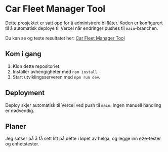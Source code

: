 # Car Fleet Manager Tool

Dette prosjektet er satt opp for å administrere bilflåter. Koden er konfigurert til å automatisk deploye til Vercel når endringer pushes til `main`-branchen.

Du kan se og teste resultatet her: [Car Fleet Manager Tool](https://car-fleet-manager-tool.vercel.app/)

## Kom i gang

1. Klon dette repositoriet.
2. Installer avhengigheter med `npm install`.
3. Start utviklingsserveren med `npm run dev`.

## Deployment

Deploy skjer automatisk til Vercel ved push til `main`. Ingen manuell handling er nødvendig.

## Planer

Jeg satser på å få sett litt på dette i løpet av helga, og legge inn e2e-tester og enhetstester.
